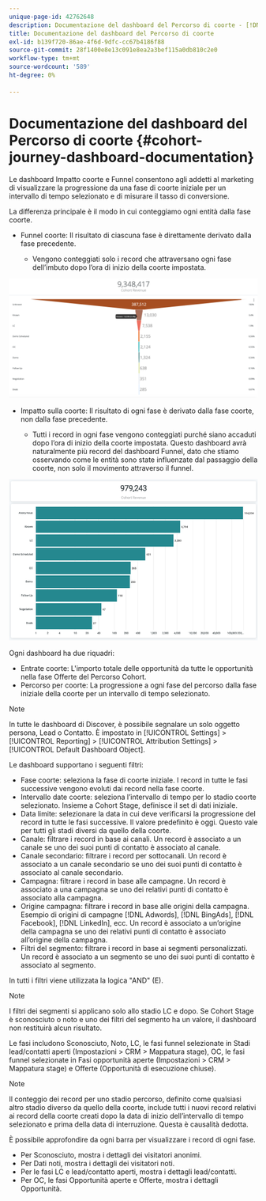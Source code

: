 ```yaml
---
unique-page-id: 42762648
description: Documentazione del dashboard del Percorso di coorte - [!DNL Marketo Measure] - Documentazione del prodotto
title: Documentazione del dashboard del Percorso di coorte
exl-id: b139f720-86ae-4f6d-9dfc-cc67b4186f88
source-git-commit: 28f1400e8e13c091e8ea2a3bef115a0db810c2e0
workflow-type: tm+mt
source-wordcount: '589'
ht-degree: 0%

---
```


# Documentazione del dashboard del Percorso di coorte {#cohort-journey-dashboard-documentation}

Le dashboard Impatto coorte e Funnel consentono agli addetti al marketing di visualizzare la progressione da una fase di coorte iniziale per un intervallo di tempo selezionato e di misurare il tasso di conversione.

La differenza principale è il modo in cui conteggiamo ogni entità dalla fase coorte.

* Funnel coorte: Il risultato di ciascuna fase è direttamente derivato dalla fase precedente.

   * Vengono conteggiati solo i record che attraversano ogni fase dell’imbuto dopo l’ora di inizio della coorte impostata.

![](assets/cohort-journey-dashboard-documentation-1.png)

* Impatto sulla coorte: Il risultato di ogni fase è derivato dalla fase coorte, non dalla fase precedente.

   * Tutti i record in ogni fase vengono conteggiati purché siano accaduti dopo l’ora di inizio della coorte impostata. Questo dashboard avrà naturalmente più record del dashboard Funnel, dato che stiamo osservando come le entità sono state influenzate dal passaggio della coorte, non solo il movimento attraverso il funnel.

![](assets/cohort-journey-dashboard-documentation-2.png)

Ogni dashboard ha due riquadri:

* Entrate coorte: L&#39;importo totale delle opportunità da tutte le opportunità nella fase Offerte del Percorso Cohort.
* Percorso per coorte: La progressione a ogni fase del percorso dalla fase iniziale della coorte per un intervallo di tempo selezionato.

>[!NOTE]
>
>In tutte le dashboard di Discover, è possibile segnalare un solo oggetto persona, Lead o Contatto. È impostato in [!UICONTROL Settings] > [!UICONTROL Reporting] > [!UICONTROL Attribution Settings] > [!UICONTROL Default Dashboard Object].

Le dashboard supportano i seguenti filtri:

* Fase coorte: seleziona la fase di coorte iniziale. I record in tutte le fasi successive vengono evoluti dai record nella fase coorte.
* Intervallo date coorte: seleziona l’intervallo di tempo per lo stadio coorte selezionato. Insieme a Cohort Stage, definisce il set di dati iniziale.
* Data limite: selezionare la data in cui deve verificarsi la progressione del record in tutte le fasi successive. Il valore predefinito è oggi. Questo vale per tutti gli stadi diversi da quello della coorte.
* Canale: filtrare i record in base ai canali. Un record è associato a un canale se uno dei suoi punti di contatto è associato al canale.
* Canale secondario: filtrare i record per sottocanali. Un record è associato a un canale secondario se uno dei suoi punti di contatto è associato al canale secondario.
* Campagna: filtrare i record in base alle campagne. Un record è associato a una campagna se uno dei relativi punti di contatto è associato alla campagna.
* Origine campagna: filtrare i record in base alle origini della campagna. Esempio di origini di campagne [!DNL Adwords], [!DNL BingAds], [!DNL Facebook], [!DNL LinkedIn], ecc. Un record è associato a un’origine della campagna se uno dei relativi punti di contatto è associato all’origine della campagna.
* Filtri del segmento: filtrare i record in base ai segmenti personalizzati. Un record è associato a un segmento se uno dei suoi punti di contatto è associato al segmento.

In tutti i filtri viene utilizzata la logica &quot;AND&quot; (E).

>[!NOTE]
>
>I filtri dei segmenti si applicano solo allo stadio LC e dopo. Se Cohort Stage è sconosciuto o noto e uno dei filtri del segmento ha un valore, il dashboard non restituirà alcun risultato.

Le fasi includono Sconosciuto, Noto, LC, le fasi funnel selezionate in Stadi lead/contatti aperti (Impostazioni > CRM > Mappatura stage), OC, le fasi funnel selezionate in Fasi opportunità aperte (Impostazioni > CRM > Mappatura stage) e Offerte (Opportunità di esecuzione chiuse).

>[!NOTE]
>
>Il conteggio dei record per uno stadio percorso, definito come qualsiasi altro stadio diverso da quello della coorte, include tutti i nuovi record relativi ai record della coorte creati dopo la data di inizio dell’intervallo di tempo selezionato e prima della data di interruzione. Questa è causalità dedotta.

È possibile approfondire da ogni barra per visualizzare i record di ogni fase.

* Per Sconosciuto, mostra i dettagli dei visitatori anonimi.
* Per Dati noti, mostra i dettagli dei visitatori noti.
* Per le fasi LC e lead/contatto aperti, mostra i dettagli lead/contatti.
* Per OC, le fasi Opportunità aperte e Offerte, mostra i dettagli Opportunità.
